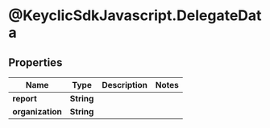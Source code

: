 # @KeyclicSdkJavascript.DelegateData

## Properties
Name | Type | Description | Notes
------------ | ------------- | ------------- | -------------
**report** | **String** |  | 
**organization** | **String** |  | 


